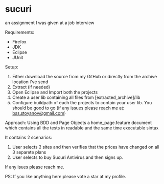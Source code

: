 # sucuri
an assignment I was given at a job interview

Requirements:
 - Firefox
 - JDK
 - Eclipse
 - JUnit
 
 
Setup:
1. Either download the source from my GitHub or directly from the archive location I've send
2. Extract (if needed)
3. Open Eclipse and Import both the projects 
4. Create a user lib containing all files from [extracted_archive]/lib
5. Configure buildpath of each the projects to contain your user lib. 
You should be good to go (if any issues please reach me at: bss.stoyanov@gmail.com)  

Approach: Using BDD and Page Objects a home_page.feature document 
which contains all the tests in readable and the same time executable sintax

It contains 2 scenarios:
1. User selects 3 sites and then verifies that the prices have changed on all 3 separete plans 
2. User selects to buy Sucuri Antivirus and then signs up.  

If any isues please reach me.

PS: If you like anything here please vote a star at my profile.
